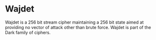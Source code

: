 # Wajdet

Wajdet is a 256 bit stream cipher maintaining a 256 bit state aimed at providing no vector of attack other than brute force.  Wajdet is part of the Dark family of ciphers.
